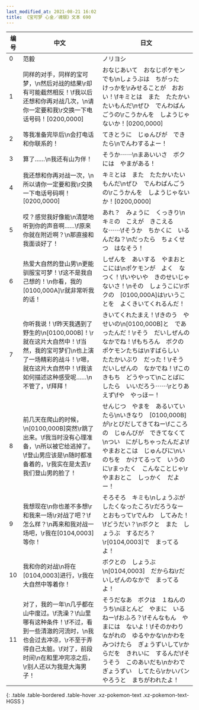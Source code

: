 ```yaml
---
last_modified_at: 2021-08-21 16:02
title: 《宝可梦 心金／魂银》文本 690
---
```

| 编号 | 中文 | 日文 |
| ---- | ---- | ---- |
| 0 | 范毅 | ノリヨシ |
| 1 | 同样的对手，同样的宝可梦，\n然后对战的结果\r却有可能截然相反！\f我以后还想和你再对战几次，\n请你一定要和我\r交换一下电话号码！[0200,0000] | おなじあいて　おなじポケモンでも\nしょうぶは　ちがった　けっかを\rみせることが　おおい！\fキミとは　また　たたかいたいもんだ\nぜひ　でんわばんごうの\rこうかんを　しようじゃないか！[0200,0000] |
| 2 | 等我准备完毕后\n会打电话和你联系的！ | てきとうに　じゅんびが　できたら\nでんわするよー！ |
| 3 | 算了……\n我还有山为伴！ | そうか⋯⋯\nまあいいさ　ボクには　やまがある！ |
| 4 | 我还想和你再对战一次，\n所以请你一定要和我\r交换一下电话号码啊！[0200,0000] | キミとは　また　たたかいたいもんだ\nぜひ　でんわばんごうの\rこうかんを　しようじゃないか！[0200,0000] |
| 5 | 哎？感觉我好像能\n清楚地听到你的声音啊……\f原来你就在附近啊？\n那直接和我面谈好了！ | あれ？　みょうに　くっきり\nキミの　こえが　きこえるな⋯⋯\fそうか　ちかくに　いるんだね？\nだったら　ちょくせつ　はなそう！ |
| 6 | 热爱大自然的登山男\n更能驯服宝可梦！\f这不是我自己想的！\n你看，我的[0100,000A]\r就非常听我的话！ | しぜんを　あいする　やまおとこには\nポケモンが　よく　なつく！\fいやいや　きのせいじゃないさ！\nその　しょうこに\rボクの　[0100,000A]は\rいうことを　よくきいてくれるんだ！ |
| 7 | 你听我说！\f昨天我遇到了野生的\n[0100,000B]！\r就在这片大自然中！\f当然，我的宝可梦们\n也上演了一场精彩的战斗！\r嗯，就在这片大自然中！\f我该如何描述这种感受呢……\n不管了，\f拜拜！ | きいてくれたまえ！\fきのう　やせいの\n[0100,000B]と　であったんだ！\rそう　だいしぜんの　なかでね！\fもちろん　ボクの　ポケモンたちは\nすばらしい　たたかいぶり　だった！\rそう　だいしぜんの　なかでね！\fこの　きもち　どうやって\nことばに　したら　いいだろう⋯⋯\rとりあえず\fや　やっほー！ |
| 8 | 前几天在爬山的时候，\n[0100,000B]突然\r跳了出来。\f我当时没有心理准备，\n所以被它给逃掉了。\f登山男应该是\n随时都准备着的，\r我实在是太丟\r我们登山男的脸了！ | せんじつ　やまを　あるいていたら\nいきなり　[0100,000B]が\rとびだしてきてねー\fこころの　じゅんびが　できてなくて\nつい　にがしちゃったんだよ\fやまおとこは　じゅんびに\nいのちを　かけてるって　いうのに\rまったく　こんなことじゃ\rやまおとこ　しっかく　だよー！ |
| 9 | 我想现在\n你也差不多想\r和我来一场\r对战了吧？\f怎么样？\n再来和我对战一场吧，\r我在[0104,0003]等你！ | そろそろ　キミも\nしょうぶが　したくなったころ\rだろうなー　とおもって\rでんわ　してみた！\fどうだい？\nボクと　また　しょうぶ　するだろ？\r[0104,0003]で　まってるよ！ |
| 10 | 我和你的对战\n将在[0104,0003]进行，\r我在大自然中等着你！ | ボクとの　しょうぶ\n[0104,0003]　だからね\rだいしぜんのなかで　まってるよ！ |
| 11 | 对了，我的一年\n几乎都在山中度过。\f洗澡？\f山里哪有这种条件！\f不过，看到一些清澈的河流时，\n我也会过去冲凉，\r不至于弄得自己太脏。\f对了，前段时间\n在和里冲完凉之后，\r别人还以为我是大海男子！ | そうだなあ　ボクは　１ねんのうち\nほとんど　やまに　いるねー\fおふろ？\fそんなもん　やまには　ないよ！\fそのかわり　ながれの　ゆるやかな\nかわを　みつけたら　ぎょうずいして\rからだを　きれいに　するんだ\fそうそう　このあいだも\nかわで　ぎょうずい　してたら\rかいパンやろうと　まちがわれたよ！ |
{: .table .table-bordered .table-hover .xz-pokemon-text .xz-pokemon-text-HGSS }
